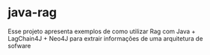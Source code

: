 # java-rag
Esse projeto apresenta exemplos de como utilizar Rag com Java + LagChain4J + Neo4J para extrair informações de uma arquitetura de sofware
